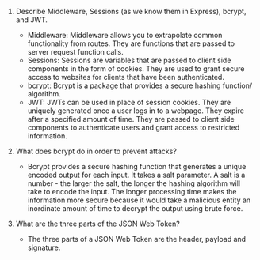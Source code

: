 <!-- Answers to the Short Answer Essay Questions go here -->

1. Describe Middleware, Sessions (as we know them in Express), bcrypt, and JWT.
	- Middleware: Middleware allows you to extrapolate common functionality from routes. They are functions that are passed to server request function calls.
	- Sessions: Sessions are variables that are passed to client side components in the form of cookies. They are used to grant secure access to websites for clients that have been authenticated.
	- bcrypt: Bcrypt is a package that provides a secure hashing function/ algorithm.
	- JWT: JWTs can be used in place of session cookies. They are uniquely generated once a user logs in to a webpage. They expire after a specified amount of time. They are passed to client side components to authenticate users and grant access to restricted information.

2. What does bcrypt do in order to prevent attacks?
	- Bcrypt provides a secure hashing function that generates a unique encoded output for each input. It takes a salt parameter. A salt is a number - the larger the salt, the longer the hashing algorithm will take to encode the input. The longer processing time makes the information more secure because it would take a malicious entity an inordinate amount of time to decrypt the output using brute force.

3. What are the three parts of the JSON Web Token?
	- The three parts of a JSON Web Token are the header, payload and signature.